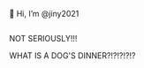 👋 Hi, I’m @jiny2021

<img src="https://c.tenor.com/KnKvTRuJZPIAAAAC/gordon-ramsay-hells-kitchen.gif" alt="">

NOT SERIOUSLY!!!

WHAT IS A DOG'S DINNER?!?!?!?!?
